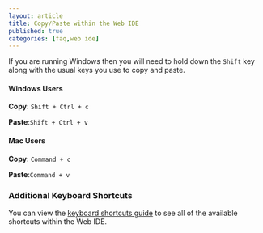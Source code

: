 ```yaml
---
layout: article
title: Copy/Paste within the Web IDE
published: true
categories: [faq,web ide]
---
```


If you are running Windows then you will need to hold down the `Shift` key along with the usual keys you use to copy and paste. 

#### Windows Users

**Copy**: `Shift + Ctrl + c`

**Paste**:`Shift + Ctrl + v`

#### Mac Users

**Copy**: `Command + c`

**Paste**:`Command + v`

### Additional Keyboard Shortcuts

You can view the [keyboard shortcuts guide](/ide-shortcuts/) to see all of the available shortcuts within the Web IDE.
